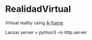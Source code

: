# RealidadVirtual
Virtual reality using [A-frame](https://aframe.io/)

Lanzar server = python3 -m http.server

